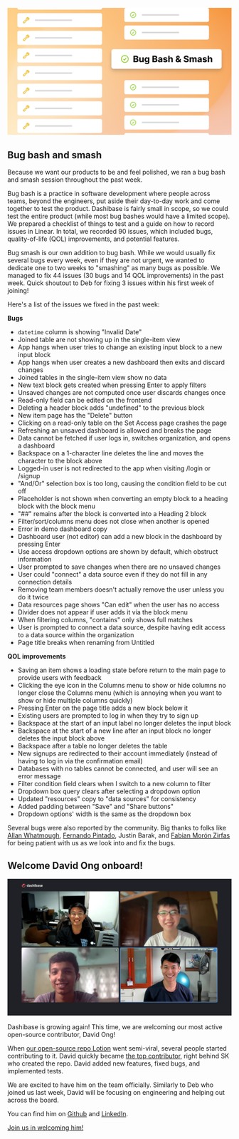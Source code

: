 ![Bug bash and smash](../assets/bug-bash-smash.png)

## Bug bash and smash

Because we want our products to be and feel polished, we ran a bug bash and smash session throughout the past week. 

Bug bash is a practice in software development where people across teams, beyond the engineers, put aside their day-to-day work and come together to test the product. Dashibase is fairly small in scope, so we could test the entire product (while most bug bashes would have a limited scope). We prepared a checklist of things to test and a guide on how to record issues in Linear. In total, we recorded 90 issues, which included bugs, quality-of-life (QOL) improvements, and potential features.

Bug smash is our own addition to bug bash. While we would usually fix several bugs every week, even if they are not urgent, we wanted to dedicate one to two weeks to "smashing" as many bugs as possible. We managed to fix 44 issues (30 bugs and 14 QOL improvements) in the past week. Quick shoutout to Deb for fixing 3 issues within his first week of joining! 

Here's a list of the issues we fixed in the past week:

**Bugs**

- `datetime` column is showing "Invalid Date"
- Joined table are not showing up in the single-item view
- App hangs when user tries to change an existing input block to a new input block
- App hangs when user creates a new dashboard then exits and discard changes
- Joined tables in the single-item view show no data
- New text block gets created when pressing Enter to apply filters
- Unsaved changes are not computed once user discards changes once
- Read-only field can be edited on the frontend
- Deleting a header block adds "undefined" to the previous block
- New item page has the "Delete" button
- Clicking on a read-only table on the Set Access page crashes the page
- Refreshing an unsaved dashboard is allowed and breaks the page
- Data cannot be fetched if user logs in, switches organization, and opens a dashboard
- Backspace on a 1-character line deletes the line and moves the character to the block above
- Logged-in user is not redirected to the app when visiting /login or /signup
- "And/Or" selection box is too long, causing the condition field to be cut off
- Placeholder is not shown when converting an empty block to a heading block with the block menu 
- "##" remains after the block is converted into a Heading 2 block
- Filter/sort/columns menu does not close when another is opened
- Error in demo dashboard copy
- Dashboard user (not editor) can add a new block in the dashboard by pressing Enter
- Use access dropdown options are shown by default, which obstruct information
- User prompted to save changes when there are no unsaved changes
- User could "connect" a data source even if they do not fill in any connection details
- Removing team members doesn't actually remove the user unless you do it twice
- Data resources page shows "Can edit" when the user has no access
- Divider does not appear if user adds it via the block menu
- When filtering columns, "contains" only shows full matches
- User is prompted to connect a data source, despite having edit access to a data source within the organization
- Page title breaks when renaming from Untitled

**QOL improvements**

- Saving an item shows a loading state before return to the main page to provide users with feedback
- Clicking the eye icon in the Columns menu to show or hide columns no longer close the Columns menu (which is annoying when you want to show or hide multiple columns quickly)
- Pressing Enter on the page title adds a new block below it
- Existing users are prompted to log in when they try to sign up
- Backspace at the start of an input label no longer deletes the input block
- Backspace at the start of a new line after an input block no longer deletes the input block above
- Backspace after a table no longer deletes the table
- New signups are redirected to their account immediately (instead of having to log in via the confirmation email)
- Databases with no tables cannot be connected, and user will see an error message
- Filter condition field clears when I switch to a new column to filter
- Dropdown box query clears after selecting a dropdown option
- Updated "resources" copy to "data sources" for consistency
- Added padding between "Save" and "Share buttons"
- Dropdown options' width is the same as the dropdown box

Several bugs were also reported by the community. Big thanks to folks like [Allan Whatmough](https://www.linkedin.com/in/allanwhatmough/), [Fernando Pintado](https://www.linkedin.com/in/fernandopintado/), Justin Barak, and [Fabian Morón Zirfas](https://www.linkedin.com/in/fabian-mor%C3%B3n-zirfas-5288326a/?locale=en_US) for being patient with us as we look into and fix the bugs.

## Welcome David Ong onboard!

![Dashibase team of 4](../assets/dashibase-4.jpg)

Dashibase is growing again! This time, we are welcoming our most active open-source contributor, David Ong!

When [our open-source repo Lotion](https://github.com/Dashibase/lotion) went semi-viral, several people started contributing to it. David quickly became [the top contributor](https://github.com/Dashibase/lotion/graphs/contributors), right behind SK who created the repo. David added new features, fixed bugs, and implemented tests. 

We are excited to have him on the team officially. Similarly to Deb who joined us last week, David will be focusing on engineering and helping out across the board.

You can find him on [Github](https://github.com/vvidday) and [LinkedIn](https://www.linkedin.com/in/david-ong-b02655248/).

[Join us in welcoming him!](https://twitter.com/dashibase/status/1566784621521448962)
